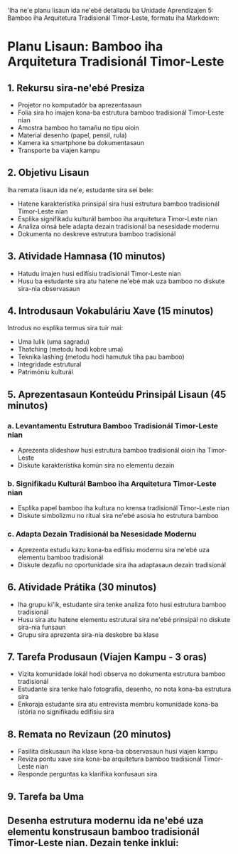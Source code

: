 'Iha ne'e planu lisaun ida ne'ebé detalladu ba Unidade Aprendizajen 5: Bamboo iha Arquitetura Tradisionál Timor-Leste, formatu iha Markdown:

# Planu Lisaun: Bamboo iha Arquitetura Tradisionál Timor-Leste

## 1. Rekursu sira-ne'ebé Presiza

- Projetor no komputadór ba aprezentasaun
- Folia sira ho imajen kona-ba estrutura bamboo tradisionál Timor-Leste nian
- Amostra bamboo ho tamañu no tipu oioin
- Material desenho (papel, pensil, rula)
- Kamera ka smartphone ba dokumentasaun
- Transporte ba viajen kampu

## 2. Objetivu Lisaun

Iha remata lisaun ida ne'e, estudante sira sei bele:
- Hatene karakterístika prinsipál sira husi estrutura bamboo tradisionál Timor-Leste nian
- Esplika signifikadu kulturál bamboo iha arquitetura Timor-Leste nian
- Analiza oinsá bele adapta dezain tradisionál ba nesesidade modernu
- Dokumenta no deskreve estrutura bamboo tradisionál

## 3. Atividade Hamnasa (10 minutos)

- Hatudu imajen husi edifísiu tradisionál Timor-Leste nian
- Husu ba estudante sira atu hatene ne'ebé mak uza bamboo no diskute sira-nia observasaun

## 4. Introdusaun Vokabuláriu Xave (15 minutos)

Introdus no esplika termus sira tuir mai:
- Uma lulik (uma sagradu)
- Thatching (metodu hodi kobre uma)
- Teknika lashing (metodu hodi hamutuk tiha pau bamboo)
- Integridade estrutural
- Patrimóniu kulturál

## 5. Aprezentasaun Konteúdu Prinsipál Lisaun (45 minutos)

### a. Levantamentu Estrutura Bamboo Tradisionál Timor-Leste nian
- Aprezenta slideshow husi estrutura bamboo tradisionál oioin iha Timor-Leste
- Diskute karakterístika komún sira no elementu dezain

### b. Signifikadu Kulturál Bamboo iha Arquitetura Timor-Leste nian
- Esplika papel bamboo iha kultura no krensa tradisionál Timor-Leste nian
- Diskute simbolizmu no ritual sira ne'ebé asosia ho estrutura bamboo

### c. Adapta Dezain Tradisionál ba Nesesidade Modernu
- Aprezenta estudu kazu kona-ba edifísiu modernu sira ne'ebé uza elementu bamboo tradisionál
- Diskute dezafiu no oportunidade sira iha adaptasaun dezain tradisionál

## 6. Atividade Prátika (30 minutos)

- Iha grupu ki'ik, estudante sira tenke analiza foto husi estrutura bamboo tradisionál
- Husu sira atu hatene elementu estrutural sira ne'ebé prinsipál no diskute sira-nia funsaun
- Grupu sira aprezenta sira-nia deskobre ba klase

## 7. Tarefa Produsaun (Viajen Kampu - 3 oras)

- Vizita komunidade lokál hodi observa no dokumenta estrutura bamboo tradisionál
- Estudante sira tenke halo fotografia, desenho, no nota kona-ba estrutura sira
- Enkoraja estudante sira atu entrevista membru komunidade kona-ba istória no signifikadu edifísiu sira

## 8. Remata no Revizaun (20 minutos)

- Fasilita diskusaun iha klase kona-ba observasaun husi viajen kampu
- Reviza pontu xave sira kona-ba arquitetura bamboo tradisionál Timor-Leste nian
- Responde perguntas ka klarifika konfusaun sira

## 9. Tarefa ba Uma

Desenha estrutura modernu ida ne'ebé uza elementu konstrusaun bamboo tradisionál Timor-Leste nian. Dezain tenke inklui:
-
